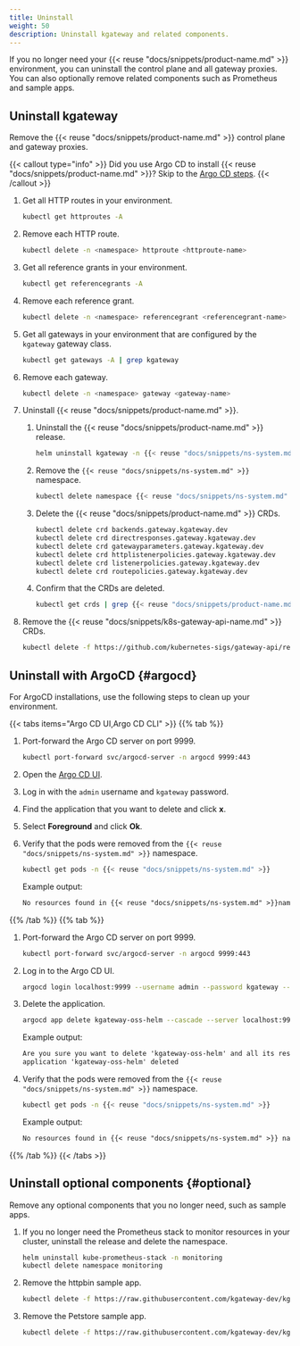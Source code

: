 ```yaml
---
title: Uninstall
weight: 50
description: Uninstall kgateway and related components.
---
```


If you no longer need your {{< reuse "docs/snippets/product-name.md" >}} environment, you can uninstall the control plane and all gateway proxies. You can also optionally remove related components such as Prometheus and sample apps.

## Uninstall kgateway

Remove the {{< reuse "docs/snippets/product-name.md" >}} control plane and gateway proxies.

{{< callout type="info" >}}
Did you use Argo CD to install {{< reuse "docs/snippets/product-name.md" >}}? Skip to the [Argo CD steps](#argocd).
{{< /callout >}}

1. Get all HTTP routes in your environment. 
   
   ```sh
   kubectl get httproutes -A
   ```

2. Remove each HTTP route. 
   
   ```sh
   kubectl delete -n <namespace> httproute <httproute-name>
   ```

3. Get all reference grants in your environment. 
   
   ```sh
   kubectl get referencegrants -A
   ```

4. Remove each reference grant. 
   
   ```sh
   kubectl delete -n <namespace> referencegrant <referencegrant-name>
   ```

5. Get all gateways in your environment that are configured by the `kgateway` gateway class. 
   
   ```sh
   kubectl get gateways -A | grep kgateway
   ```

6. Remove each gateway. 
   
   ```sh
   kubectl delete -n <namespace> gateway <gateway-name>
   ```

7. Uninstall {{< reuse "docs/snippets/product-name.md" >}}.
   
   1. Uninstall the {{< reuse "docs/snippets/product-name.md" >}} release.
      
      ```sh
      helm uninstall kgateway -n {{< reuse "docs/snippets/ns-system.md" >}}
      ```

   2. Remove the `{{< reuse "docs/snippets/ns-system.md" >}}` namespace. 
      
      ```sh
      kubectl delete namespace {{< reuse "docs/snippets/ns-system.md" >}}
      ```

   3. Delete the {{< reuse "docs/snippets/product-name.md" >}} CRDs.

      ```sh
      kubectl delete crd backends.gateway.kgateway.dev
      kubectl delete crd directresponses.gateway.kgateway.dev
      kubectl delete crd gatewayparameters.gateway.kgateway.dev
      kubectl delete crd httplistenerpolicies.gateway.kgateway.dev
      kubectl delete crd listenerpolicies.gateway.kgateway.dev
      kubectl delete crd routepolicies.gateway.kgateway.dev
      ```

   4. Confirm that the CRDs are deleted.

      ```sh
      kubectl get crds | grep {{< reuse "docs/snippets/product-name.md" >}}
      ```

8. Remove the {{< reuse "docs/snippets/k8s-gateway-api-name.md" >}} CRDs. 
   
   ```sh
   kubectl delete -f https://github.com/kubernetes-sigs/gateway-api/releases/download/v{{< reuse "docs/versions/k8s-gw-version.md" >}}/standard-install.yaml
   ```

## Uninstall with ArgoCD {#argocd}

For ArgoCD installations, use the following steps to clean up your environment.

{{< tabs items="Argo CD UI,Argo CD CLI" >}}
{{% tab %}}
1. Port-forward the Argo CD server on port 9999.
   ```sh
   kubectl port-forward svc/argocd-server -n argocd 9999:443
   ```

2. Open the [Argo CD UI](https://localhost:9999/applications).

3. Log in with the `admin` username and `kgateway` password.
4. Find the application that you want to delete and click **x**. 
5. Select **Foreground** and click **Ok**. 
6. Verify that the pods were removed from the `{{< reuse "docs/snippets/ns-system.md" >}}` namespace. 
   ```sh
   kubectl get pods -n {{< reuse "docs/snippets/ns-system.md" >}}
   ```
   
   Example output: 
   ```txt
   No resources found in {{< reuse "docs/snippets/ns-system.md" >}}namespace.
   ```

{{% /tab %}}
{{% tab %}}
1. Port-forward the Argo CD server on port 9999.
   ```sh
   kubectl port-forward svc/argocd-server -n argocd 9999:443
   ```
   
2. Log in to the Argo CD UI. 
   ```sh
   argocd login localhost:9999 --username admin --password kgateway --insecure
   ```
   
3. Delete the application.
   
   ```sh
   argocd app delete kgateway-oss-helm --cascade --server localhost:9999 --insecure
   ```
   
   Example output: 
   ```txt
   Are you sure you want to delete 'kgateway-oss-helm' and all its resources? [y/n] y
   application 'kgateway-oss-helm' deleted   
   ```

4. Verify that the pods were removed from the `{{< reuse "docs/snippets/ns-system.md" >}}` namespace. 
   ```sh
   kubectl get pods -n {{< reuse "docs/snippets/ns-system.md" >}}
   ```
   
   Example output: 
   ```txt  
   No resources found in {{< reuse "docs/snippets/ns-system.md" >}} namespace.
   ```
{{% /tab %}}
{{< /tabs >}}

## Uninstall optional components {#optional}

Remove any optional components that you no longer need, such as sample apps.

1. If you no longer need the Prometheus stack to monitor resources in your cluster, uninstall the release and delete the namespace.
   
   ```sh
   helm uninstall kube-prometheus-stack -n monitoring
   kubectl delete namespace monitoring
   ```

2. Remove the httpbin sample app.
   
   ```sh
   kubectl delete -f https://raw.githubusercontent.com/kgateway-dev/kgateway/refs/heads/main/examples/httpbin.yaml
   ```

3. Remove the Petstore sample app.
   
   ```sh
   kubectl delete -f https://raw.githubusercontent.com/kgateway-dev/kgateway.dev/main/assets/docs/examples/petstore.yaml
   ```

